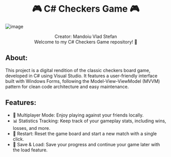 <h1 align="center">🎮 C# Checkers Game 🎮</h1>

![image](https://github.com/Vlazzzz/Checkers-MVP/assets/132906534/5b569d28-469c-4d46-9f11-80520d2a2f46)


<p align="center">Creator: Mandoiu Vlad Stefan<br>
Welcome to my C# Checkers Game repository! 🚀</p>

<h2>About:</h2>
<p>This project is a digital rendition of the classic checkers board game, developed in C# using Visual Studio. It features a user-friendly interface built with Windows Forms, following the Model-View-ViewModel (MVVM) pattern for clean code architecture and easy maintenance.</p>

<h2>Features:</h2>
<ul>
  <li>👥 Multiplayer Mode: Enjoy playing against your friends locally.</li>
  <li>📊 Statistics Tracking: Keep track of your gameplay stats, including wins, losses, and more.</li>
  <li>🔄 Restart: Reset the game board and start a new match with a single click.</li>
  <li>💾 Save & Load: Save your progress and continue your game later with the load feature.</li>
</ul>
